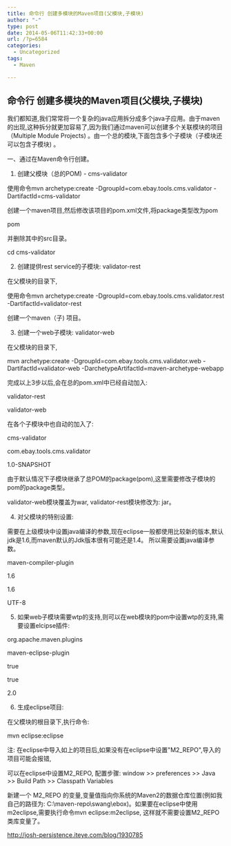 ```yaml
---
title: 命令行 创建多模块的Maven项目(父模块,子模块)
author: "-"
type: post
date: 2014-05-06T11:42:33+00:00
url: /?p=6584
categories:
  - Uncategorized
tags:
  - Maven

---
```

## 命令行 创建多模块的Maven项目(父模块,子模块)
我们都知道,我们常常将一个复杂的java应用拆分成多个java子应用。由于maven的出现,这种拆分就更加容易了,因为我们通过maven可以创建多个关联模块的项目（Multiple Module Projects) 。由一个总的模块,下面包含多个子模块（子模块还可以包含子模块) 。

一、通过在Maven命令行创建。

1. 创建父模块（总的POM)  - cms-validator
  
使用命令mvn archetype:create -DgroupId=com.ebay.tools.cms.validator -DartifactId=cms-validator
  
创建一个maven项目,然后修改该项目的pom.xml文件,将package类型改为pom
  
<packaging>pom</packaging>
  
并删除其中的src目录。

cd cms-validator

2. 创建提供rest service的子模块: validator-rest
  
在父模块的目录下,
  
使用命令mvn archetype:create -DgroupId=com.ebay.tools.cms.validator.rest -DartifactId=validator-rest
  
创建一个maven（子) 项目。

3. 创建一个web子模块:  validator-web
  
在父模块的目录下,
  
mvn archetype:create -DgroupId=com.ebay.tools.cms.validator.web -DartifactId=validator-web -DarchetypeArtifactId=maven-archetype-webapp

完成以上3步以后,会在总的pom.xml中已经自动加入: 
  
<modules>
  
<module>validator-rest</module>
  
<module>validator-web</module>
  
</modules>
  
在各个子模块中也自动的加入了: 
  
<parent>

cms-validator</artifactId>

<groupId>com.ebay.tools.cms.validator</groupId>

<version>1.0-SNAPSHOT</version>

</parent>
  
由于默认情况下子模块继承了总POM的package(pom),这里需要修改子模块的pom的package类型。
  
validator-web模块覆盖为<packaging>war</packaging>, validator-rest模块修改为: <packaging>jar</packaging>。

4. 对父模块的特别设置: 
  
需要在上级模块中设置java编译的参数,现在eclipse一般都使用比较新的版本,默认jdk是1.6,而maven默认的Jdk版本很有可能还是1.4。 所以需要设置java编译参数。
  
<plugin>

maven-compiler-plugin</artifactId>

<configuration>

<source>1.6</source>

<target>1.6</target>

<encoding>UTF-8</encoding>

</configuration>

</plugin>
  
5. 如果web子模块需要wtp的支持,则可以在web模块的pom中设置wtp的支持,需要设置elcipse插件: 
  
<build>

<plugins>

<plugin>

<groupId>org.apache.maven.plugins</groupId>

maven-eclipse-plugin</artifactId>

<configuration>

<wtpmanifest>true</wtpmanifest>

<wtpapplicationxml>true</wtpapplicationxml>

<wtpversion>2.0</wtpversion>

</configuration>

</plugin>

</plugins>

</build>
  
6. 生成eclipse项目: 
  
在父模块的根目录下,执行命令: 
  
mvn eclipse:eclipse

注: 在eclipse中导入如上的项目后,如果没有在eclipse中设置"M2_REPO",导入的项目可能会报错,
  
可以在eclipse中设置M2_REPO, 配置步骤: window >> preferences >> Java >> Build Path >> Classpath Variables
  
新建一个 M2_REPO 的变量,变量值指向你系统的Maven2的数据仓库位置(例如我自己的路径为: C:\maven-repo\swang\ebox)。如果要在eclipse中使用m2eclipse,需要执行命令mvn eclipse:m2eclipse, 这样就不需要设置M2_REPO类库变量了。


http://josh-persistence.iteye.com/blog/1930785
